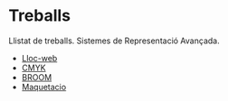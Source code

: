 # Treballs
Llistat de treballs. Sistemes de Representació Avançada.

* [Lloc-web](https://mariasaavedraguillem.github.io/Lloc-web/)
* [CMYK](https://mariasaavedraguillem.github.io/cmyk/)
* [BROOM](https://mariasaavedraguillem.github.io/broom/)
* [Maquetacio](https://mariasaavedraguillem.github.io/Maquetacio/)
